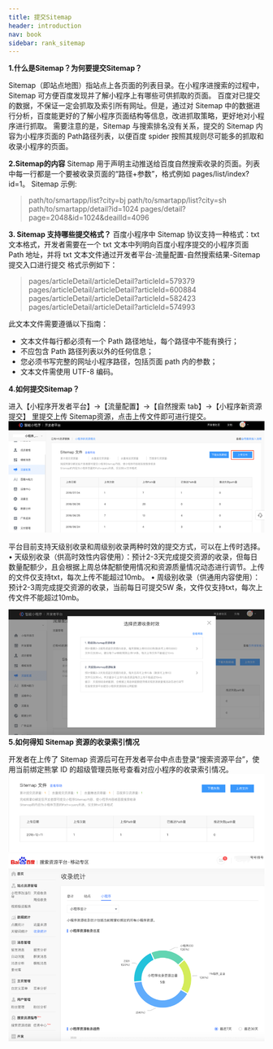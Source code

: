 ```yaml
---
title: 提交Sitemap
header: introduction
nav: book
sidebar: rank_sitemap
---
```


**1.什么是Sitemap？为何要提交Sitemap？**

Sitemap（即站点地图）指站点上各页面的列表目录。在小程序进搜索的过程中，Sitemap 可方便百度发现并了解小程序上有哪些可供抓取的页面。
百度对已提交的数据，不保证⼀定会抓取及索引所有⽹址。但是，通过对 Sitemap 中的数据进行分析，百度能更好的了解小程序页面结构等信息，改进抓取策略，更好地对小程序进⾏抓取。
需要注意的是，Sitemap 与搜索排名没有关系，提交的 Sitemap 内容为⼩程序⻚⾯的 Path路径列表，以便百度 spider 按照其规则尽可能多的抓取和收录⼩程序的⻚⾯。


**2.Sitemap的内容**
Sitemap 用于声明主动推送给百度自然搜索收录的页面。列表中每一行都是一个要被收录页面的“路径+参数”，格式例如 pages/list/index?id=1。
Sitemap 示例:
>path/to/smartapp/list?city=bj
>path/to/smartapp/list?city=sh
>path/to/smartapp/detail?id=1024
>pages/detail?page=2048&id=1024&deailId=4096

**3. Sitemap ⽀持哪些提交格式？**
百度⼩程序中 Sitemap 协议⽀持⼀种格式：txt ⽂本格式，开发者需要在⼀个 txt ⽂本中列明向百度⼩程序提交的⼩程序⻚⾯ Path 地址，并将 txt ⽂本⽂件通过开发者平台-流量配置-⾃然搜索结果-Sitemap 提交入口进⾏提交
格式示例如下：
>pages/articleDetail/articleDetail?articleId=579379
>pages/articleDetail/articleDetail?articleId=600884
>pages/articleDetail/articleDetail?articleId=582423
>pages/articleDetail/articleDetail?articleId=574993

此⽂本⽂件需要遵循以下指南：

* ⽂本⽂件每⾏都必须有⼀个 Path 路径地址，每个路径中不能有换⾏；
* 不应包含 Path 路径列表以外的任何信息；
* 您必须书写完整的⽹址⼩程序路径，包括⻚⾯ path 内的参数；
* ⽂本⽂件需使⽤ UTF-8 编码。



**4.如何提交Sitemap？**

进入【小程序开发者平台】->【流量配置】->【自然搜索 tab】->【小程序新资源提交】 里提交上传 Sitemap资源，点击上传文件即可进行提交。
 ![Alt text](../../img/introduction/rank/19.png)

平台目前支持天级别收录和周级别收录两种时效的提交方式，可以在上传时选择。
• 天级别收录（供高时效性内容使用）：预计2-3天完成提交资源的收录，但每日数量配额少，且会根据上周总体配额使用情况和资源质量情况动态进行调节。上传的文件仅支持txt，每次上传不能超过10mb。
• 周级别收录（供通用内容使用）：预计2-3周完成提交资源的收录，当前每日可提交5W 条，文件仅支持txt，每次上传文件不能超过10mb。

 ![Alt text](../../img/introduction/rank/20.png)
**5.如何得知 Sitemap 资源的收录索引情况**

开发者在上传了 Sitemap 资源后可在开发者平台中点击登录“搜索资源平台”，使用当前绑定熊掌 ID 的超级管理员账号查看对应小程序的收录索引情况。
 ![Alt text](../../img/introduction/rank/21.png)
 ![Alt text](../../img/introduction/rank/22.png)
